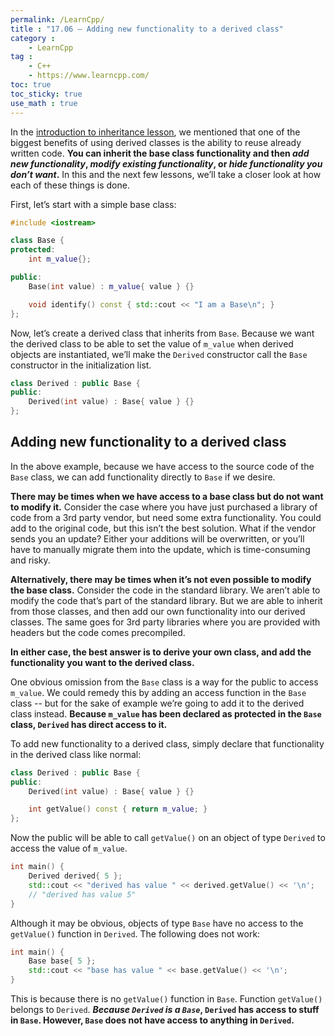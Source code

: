 ```yaml
---
permalink: /LearnCpp/
title : "17.06 — Adding new functionality to a derived class"
category :
    - LearnCpp
tag : 
    - C++
    - https://www.learncpp.com/
toc: true  
toc_sticky: true 
use_math : true
---
```



In the [introduction to inheritance lesson](https://www.learncpp.com/cpp-tutorial/111-introduction-to-inheritance/), we mentioned that one of the biggest benefits of using derived classes is the ability to reuse already written code. **You can inherit the base class functionality and then *add new functionality*, *modify existing functionality*, or *hide functionality you don’t want*.** In this and the next few lessons, we’ll take a closer look at how each of these things is done.

First, let’s start with a simple base class:

```c++
#include <iostream>

class Base {
protected:
    int m_value{};

public:
    Base(int value) : m_value{ value } {}

    void identify() const { std::cout << "I am a Base\n"; }
};
```

Now, let’s create a derived class that inherits from `Base`. Because we want the derived class to be able to set the value of `m_value` when derived objects are instantiated, we’ll make the `Derived` constructor call the `Base` constructor in the initialization list.

```c++
class Derived : public Base {
public:
    Derived(int value) : Base{ value } {}
};
```


## Adding new functionality to a derived class

In the above example, because we have access to the source code of the `Base` class, we can add functionality directly to `Base` if we desire.

**There may be times when we have access to a base class but do not want to modify it.** Consider the case where you have just purchased a library of code from a 3rd party vendor, but need some extra functionality. You could add to the original code, but this isn’t the best solution. What if the vendor sends you an update? Either your additions will be overwritten, or you’ll have to manually migrate them into the update, which is time-consuming and risky.

**Alternatively, there may be times when it’s not even possible to modify the base class.** Consider the code in the standard library. We aren’t able to modify the code that’s part of the standard library. But we are able to inherit from those classes, and then add our own functionality into our derived classes. The same goes for 3rd party libraries where you are provided with headers but the code comes precompiled.

**In either case, the best answer is to derive your own class, and add the functionality you want to the derived class.**

One obvious omission from the `Base` class is a way for the public to access `m_value`. We could remedy this by adding an access function in the `Base` class -- but for the sake of example we’re going to add it to the derived class instead. **Because `m_value` has been declared as protected in the `Base` class, `Derived` has direct access to it.**

To add new functionality to a derived class, simply declare that functionality in the derived class like normal:

```c++
class Derived : public Base {
public:
    Derived(int value) : Base{ value } {}

    int getValue() const { return m_value; }
};
```

Now the public will be able to call `getValue()` on an object of type `Derived` to access the value of `m_value`.

```c++
int main() {
    Derived derived{ 5 };
    std::cout << "derived has value " << derived.getValue() << '\n';
    // "derived has value 5"
}
```

Although it may be obvious, objects of type `Base` have no access to the `getValue()` function in `Derived`. The following does not work:

```c++
int main() {
    Base base{ 5 };
    std::cout << "base has value " << base.getValue() << '\n';
}
```

This is because there is no `getValue()` function in `Base`. Function `getValue()` belongs to `Derived`. ***Because `Derived` is a `Base`*, `Derived` has access to stuff in `Base`. However, `Base` does not have access to anything in `Derived`.**
